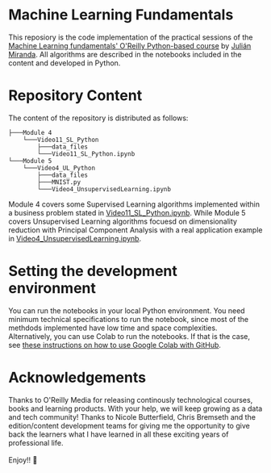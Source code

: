# Machine Learning Fundamentals
This reposiory is the code implementation of the practical sessions of the [Machine Learning fundamentals' O'Reilly Python-based course](https://www.oreilly.com/videos/machine-learning-fundamentals/0636920927884/) by [Julián Miranda](https://github.com/juliandariomirandacalle/). All algorithms are described in the notebooks included in the content and developed in Python.

# Repository Content
The content of the repository is distributed as follows:

```
├───Module 4
    └───Video11_SL_Python
        ├───data_files
        └───Video11_SL_Python.ipynb
└───Module 5
    └───Video4_UL_Python
        ├───data_files
        ├───MNIST.py
        └───Video4_UnsupervisedLearning.ipynb
```

Module 4 covers some Supervised Learning algorithms implemented within a business problem stated in [Video11_SL_Python.ipynb](https://github.com/juliandariomirandacalle/Oreilly_ML_fundamentals/blob/main/Module%204/Video11_SL_Python/Video11_SL_Python.ipynb). While Module 5 covers Unsupervised Learning algorithms focuesd on dimensionality reduction with Principal Component Analysis with a real application example in [Video4_UnsupervisedLearning.ipynb](https://github.com/juliandariomirandacalle/Oreilly_ML_fundamentals/blob/main/Module%205/Video4_UL_Python/Video4_UnsupervisedLearning.ipynb).

# Setting the development environment
You can run the notebooks in your local Python environment. You need minimum technical specifications to run the notebook, since most of the methdods implemented have low time and space complexities. Alternatively, you can use Colab to run the notebooks. If that is the case, see [these instructions on how to use Google Colab with GitHub](https://colab.research.google.com/github/googlecolab/colabtools/blob/master/notebooks/colab-github-demo.ipynb).

# Acknowledgements
Thanks to O'Reilly Media for releasing continously technological courses, books and learning products. With your help, we will keep growing as a data and tech community! 
Thanks to Nicole Butterfield, Chris Bremseth and the edition/content development teams for giving me the opportunity to give back the learners what I have learned in all these exciting years of professional life. <br><br>
Enjoy!! 🚀
